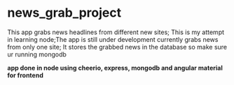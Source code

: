 # news_grab_project
This app grabs news headlines from different new sites; This is my attempt in learning node;The app is still under development currently grabs news from only one site; It stores the grabbed news in the database so make sure ur running mongodb

**app done in node using  cheerio, express, mongodb and angular material for frontend**
